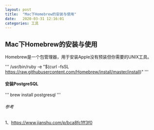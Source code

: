 ```yaml
---
layout: post
title:  "Mac下Homebrew的安装与使用"
date:   2020-03-31 12:16:01
categories: 工具
---
```


## Mac下Homebrew的安装与使用

Homebrew是一个包管理器，用于安装Apple没有预装但你需要的UNIX工具。

'''
/usr/bin/ruby -e "$(curl -fsSL https://raw.githubusercontent.com/Homebrew/install/master/install)"
'''

#### 安装PostgreSQL
'''
brew install postgresql
'''


###### 参考 
1、https://www.jianshu.com/p/bca8fc1ff3f0
